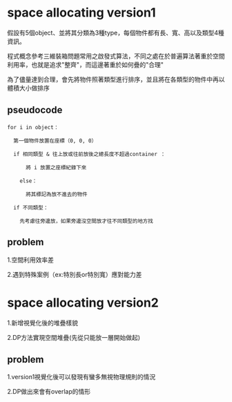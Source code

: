 # space allocating version1

假設有5個object、並將其分類為3種type，每個物件都有長、寬、高以及類型4種資訊。

程式概念參考三維裝箱問題常用之啟發式算法，不同之處在於普遍算法著重於空間利用率，也就是追求"整齊"，而這邊著重於如何疊的"合理"

為了儘量達到合理，會先將物件照著類型進行排序，並且將在各類型的物件中再以體積大小做排序

## pseudocode

    for i in object：
    
      第一個物件放置在座標（0, 0, 0）
      
      if 相同類型 & 往上放或往前放後之總長度不超過container ：
        
          將 i 放置之座標紀錄下來
          
        else：
        
          將其標記為放不進去的物件
          
      if 不同類型：
      
        先考慮往旁邊放，如果旁邊沒空間放才往不同類型的地方找


## problem

1.空間利用效率差

2.遇到特殊案例（ex:特別長or特別寬）應對能力差

# space allocating version2
1.新增視覺化後的堆疊樣貌

2.DP方法實現空間堆疊(先從只能放一層開始做起)

## problem
1.version1視覺化後可以發現有蠻多無視物理規則的情況

2.DP做出來會有overlap的情形
